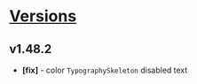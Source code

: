 # [Versions](https://github.com/Tracktor/design-system/releases)

## v1.48.2
- **[fix]** - color `TypographySkeleton` disabled text
